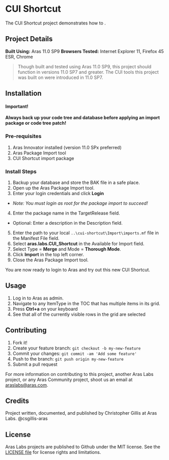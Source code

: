 # CUI Shortcut

The CUI Shortcut project demonstrates how to .

## Project Details

**Built Using:** Aras 11.0 SP9
**Browsers Tested:** Internet Explorer 11, Firefox 45 ESR, Chrome

> Though built and tested using Aras 11.0 SP9, this project should function in versions 11.0 SP7 and greater. The CUI tools this project was built on were introduced in 11.0 SP7.

## Installation

#### Important!
**Always back up your code tree and database before applying an import package or code tree patch!**

### Pre-requisites

1. Aras Innovator installed (version 11.0 SPx preferred)
2. Aras Package Import tool
3. CUI Shortcut import package

### Install Steps

1. Backup your database and store the BAK file in a safe place.
2. Open up the Aras Package Import tool.
3. Enter your login credentials and click **Login**
  * _Note: You must login as root for the package import to succeed!_
4. Enter the package name in the TargetRelease field.
  * Optional: Enter a description in the Description field.
5. Enter the path to your local `..\cui-shortcut\Import\imports.mf` file in the Manifest File field.
6. Select **aras.labs.CUI_Shortcut** in the Available for Import field.
7. Select Type = **Merge** and Mode = **Thorough Mode**.
8. Click **Import** in the top left corner.
9. Close the Aras Package Import tool.

You are now ready to login to Aras and try out this new CUI Shortcut.

## Usage

1. Log in to Aras as admin.
2. Navigate to any ItemType in the TOC that has multiple items in its grid.
3. Press **Ctrl+a** on your keyboard
4. See that all of the currently visible rows in the grid are selected

## Contributing

1. Fork it!
2. Create your feature branch: `git checkout -b my-new-feature`
3. Commit your changes: `git commit -am 'Add some feature'`
4. Push to the branch: `git push origin my-new-feature`
5. Submit a pull request

For more information on contributing to this project, another Aras Labs project, or any Aras Community project, shoot us an email at araslabs@aras.com.

## Credits

Project written, documented, and published by Christopher Gillis at Aras Labs. @csgillis-aras


## License

Aras Labs projects are published to Github under the MIT license. See the [LICENSE file](./LICENSE.md) for license rights and limitations.
